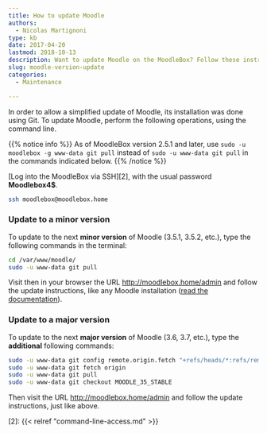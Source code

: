 ```yaml
---
title: How to update Moodle
authors:
  - Nicolas Martignoni
type: kb
date: 2017-04-20
lastmod: 2018-10-13
description: Want to update Moodle on the MoodleBox? Follow these instructions
slug: moodle-version-update
categories:
  - Maintenance

---
```

In order to allow a simplified update of Moodle, its installation was done using Git. To update Moodle, perform the following operations, using the command line.

{{% notice info %}}
As of MoodleBox version 2.5.1 and later, use `sudo -u moodlebox -g www-data git pull` instead of `sudo -u www-data git pull` in the commands indicated below.
{{% /notice %}}

[Log into the MoodleBox via SSH][2], with the usual password __Moodlebox4$__.

```bash
ssh moodlebox@moodlebox.home
```

### Update to a __minor version__

To update to the next __minor version__ of Moodle (3.5.1, 3.5.2, etc.), type the following commands in the terminal:

```bash
cd /var/www/moodle/
sudo -u www-data git pull
```

Visit then in your browser the URL http://moodlebox.home/admin and follow the update instructions, like any Moodle installation ([read the documentation][1]).

### Update to a __major version__

To update to the next __major version__ of Moodle (3.6, 3.7, etc.), type the __additional__ following commands:

```bash
sudo -u www-data git config remote.origin.fetch "+refs/heads/*:refs/remotes/origin/*"
sudo -u www-data git fetch origin
sudo -u www-data git pull
sudo -u www-data git checkout MOODLE_35_STABLE
```

Then visit the URL http://moodlebox.home/admin and follow the update instructions, just like above.

 [1]: https://docs.moodle.org/en/Upgrading
 [2]: {{< relref "command-line-access.md" >}}
